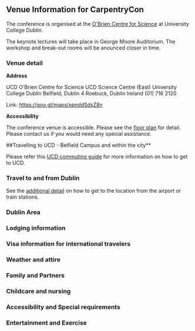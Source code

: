 ## Venue Information for CarpentryCon

The conference is organised at the [O'Brien Centre for Science](http://www.ucd.ie/conferences/venues/classroom-and-theatres/) at University College Dublin. 

The keynote lectures will take place in George Moore Auditorium. The workshop and break-out rooms will be anounced closer in time.

### Venue detail

**Address**

  UCD O'Brien Centre for Science
  UCD Science Centre (East)
  University College Dublin
  Belfield, Dublin 4
  Roebuck, Dublin
  Ireland
  (01) 716 2120

Link: https://goo.gl/maps/xpnddSdsZ8n

**Accessibility**

The conference venue is accessible. Please see the [floor plan](http://www.ucd.ie/t4cms/Con-Science-District.pdf) for detail. Please contact us if you would need any special assistance.

##Travelling to UCD - Belfield Campus and within the city**

Please refer this [UCD commuting guide](https://www.ucd.ie/t4cms/UCD-commuting-guide-2015.pdf) for more information on how to get to UCD. 

### Travel to and from Dublin

See the [additional detail](http://www.ucd.ie/gettingtoucd.htm) on how to get to the location from the airport or train stations.

### Dublin Area

### Lodging information

### Visa information for international travelers

### Weather and attire

### Family and Partners

### Childcare and nursing

### Accessibility and Special requirements

### Entertainment and Exercise
